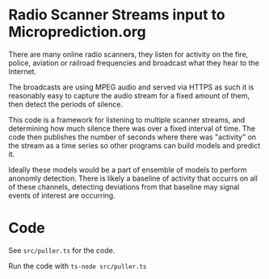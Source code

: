 # Radio Scanner Streams input to Microprediction.org

There are many online radio scanners, they listen for
activity on the fire, police, aviation or railroad frequencies
and broadcast what they hear to the Internet.

The broadcasts are using MPEG audio and served via HTTPS
as such it is reasonably easy to capture the audio stream for
a fixed amount of them, then detect the periods of silence.

This code is a framework for listening to multiple scanner
streams, and determining how much silence there was over a
fixed interval of time. The code then publishes the number
of seconds where there was "activity" on the stream as a time
series so other programs can build models and predict it.

Ideally these models would be a part of ensemble of models to
perform anonomly detection. There is likely a baseline of activity
that occurrs on all of these channels, detecting deviations from
that baseline may signal events of interest are occurring.

# Code

See `src/puller.ts` for the code.

Run the code with `ts-node src/puller.ts`
